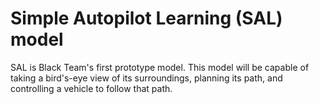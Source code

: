 # Simple Autopilot Learning (SAL) model
SAL is Black Team's first prototype model. This model will be capable of taking a bird's-eye view of its surroundings, planning its path, and controlling a vehicle to follow that path.
